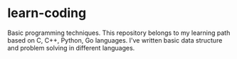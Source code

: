 # learn-coding
Basic programming techniques. This repository belongs to my learning path based on C, C++, Python, Go languages. I've written basic data structure and problem solving in different languages.
